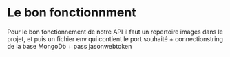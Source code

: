 # Le bon fonctionnment

Pour le bon fonctionnement de notre API il faut un repertoire images dans le projet,
et puis un fichier env qui contient le port souhaité + connectionstring de la base MongoDb + pass jasonwebtoken